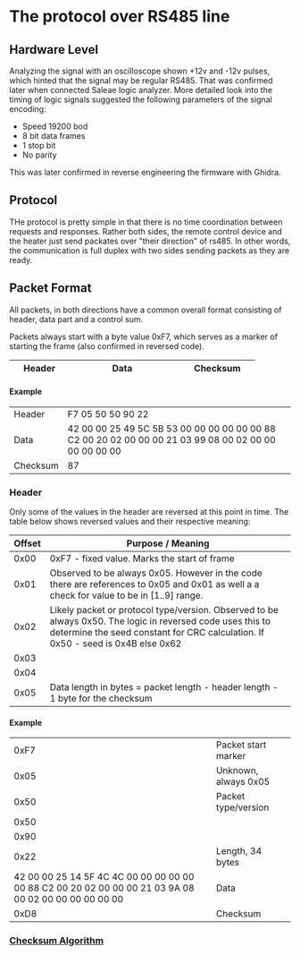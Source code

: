 # The protocol over RS485 line

## Hardware Level

Analyzing the signal with an oscilloscope shown +12v and -12v pulses, which hinted that the signal may be regular RS485. That was confirmed later when connected Saleae logic analyzer. More detailed look into the timing of logic signals suggested the following parameters of the signal encoding:

* Speed 19200 bod
* 8 bit data frames
* 1 stop bit
* No parity

This was later confirmed in reverse engineering the firmware with Ghidra.

## Protocol

THe protocol is pretty simple in that there is no time coordination between requests and responses. Rather both sides, the remote control device and the heater just send packates over "their direction" of rs485. In other words, the communication is full duplex with two sides sending packets as they are ready.



## Packet Format

All packets, in both directions have a common overall format consisting of header, data part and a control sum.

Packets always start with a byte value 0xF7, which serves as a marker of starting the frame (also confirmed in reversed code).

| &nbsp; &nbsp; Header &nbsp; &nbsp; | &nbsp; &nbsp; &nbsp; &nbsp; &nbsp; &nbsp; &nbsp; &nbsp; Data &nbsp; &nbsp; &nbsp;  &nbsp; &nbsp;&nbsp;&nbsp; &nbsp; &nbsp; &nbsp; | &nbsp; &nbsp;  Checksum &nbsp; &nbsp;  |
|--------|------|----------|

#### Example

| | |
|--------|-----------------------------------------|
|Header|F7 05 50 50 90 22 | 
|Data | 42 00 00 25 49 5C 5B 53 00 00 00 00 00 00 88 C2 00 20 02 00 00 00 21 03 99 08 00 02 00 00 00 00 00 00 |
|Checksum| 87 |



### Header

Only some of the values in the header are reversed at this point in time. The table below shows reversed values and their respective meaning:

| Offset | Purpose / Meaning |
|--------|-----------------------------------------|
| 0x00   | 0xF7 - fixed value. Marks the start of frame | 
| 0x01   | Observed to be always 0x05. However in the code there are references to 0x05 and 0x01 as well a a check for value to be in [1..9] range. |
| 0x02   | Likely packet or protocol type/version. Observed to be always 0x50. The logic in reversed code uses this to determine the seed constant for CRC calculation. If 0x50 - seed is 0x4B else 0x62|
| 0x03   | |
| 0x04   | |
| 0x05   | Data length in bytes = packet length - header length - 1 byte for the checksum |

#### Example
| | |
|--------|-----------------------------------------|
|0xF7| Packet start marker |
|0x05| Unknown, always 0x05
|0x50| Packet type/version
|0x50|
|0x90|
|0x22| Length, 34 bytes
|42 00 00 25 14 5F 4C 4C 00 00 00 00 00 00 88 C2 00 20 02 00 00 00 21 03 9A 08 00 02 00 00 00 00 00 00| Data| 
|0xD8| Checksum

### [Checksum Algorithm](/doc/checksum.md)

